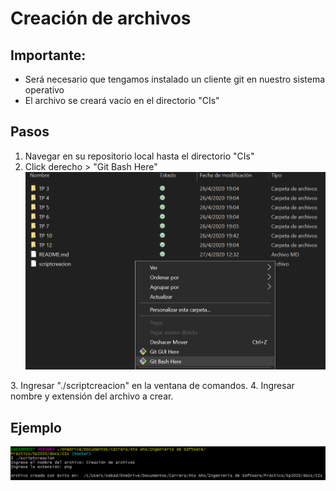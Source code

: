 # Creación de archivos

## Importante:
- Será necesario que tengamos instalado un cliente git en nuestro sistema operativo
- El archivo se creará vacío en el directorio "CIs"

## Pasos
1. Navegar en su repositorio local hasta el directorio "CIs" 
2. Click derecho > "Git Bash Here"
![alt text][abrirconsola]

[abrirconsola]: https://github.com/ISW-Grupo8/tp2020/blob/master/images/2_Abrir%20consola_27-04-2020%2014-29.png "Abrir consola"
3. Ingresar "./scriptcreacion" en la ventana de comandos.
4. Ingresar nombre y extensión del archivo a crear.
## Ejemplo
![alt text][consola]

[consola]: https://github.com/ISW-Grupo8/tp2020/blob/master/images/2_Linea%20de%20comandos_27-04-2020%2014-34.png "Linea de comandos"

